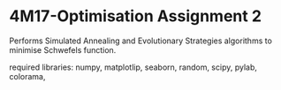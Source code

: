 # 4M17-Optimisation Assignment 2

Performs Simulated Annealing and Evolutionary Strategies algorithms to minimise Schwefels function.

required libraries:
numpy,
matplotlip,
seaborn,
random,
scipy,
pylab,
colorama,
